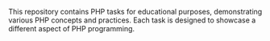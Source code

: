 This repository contains PHP tasks for educational purposes, demonstrating various PHP concepts and practices. Each task is designed to showcase a different aspect of PHP programming.

